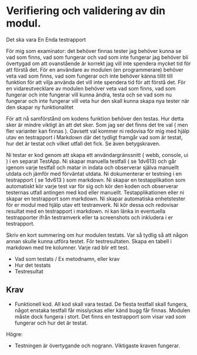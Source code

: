 # Verifiering och validering av din modul. 

Det ska vara En Enda testrapport

För mig som examinator:
det behöver finnas tester
jag behöver kunna se vad som finns, vad som fungerar och vad som inte fungerar
jag behöver bli övertygad om att ovanstående är korrekt
jag vill inte spendera mycket tid för att förstå det.
För en användare av modulen (en programmerare)
behöver veta vad som finns, vad som fungerar och inte
behöver känna tillit till funktion för att vilja använda det
vill inte spendera tid för att förstå det.
För en vidareutvecklare av modulen
behöver veta vad som finns, vad som fungerar och inte fungerar
vill kunna ändra, testa och se vad som nu fungerar och inte fungerar
vill veta hur den skall kunna skapa nya tester när den skapar ny funktionalitet

För att nå samförstånd om kodens funktion behöver den testas. Hur detta sker är mindre viktigt än att det sker. Som jag ser det finns det tre val ( men fler varianter kan finnas ). Oavsett val kommer ni redovisa för mig med hjälp utav en testrapport i Markdown där det tydligt framgår vad som är testat, hur det är testat och vilket utfall det fick. Se även betygskraven.


Ni testar er kod genom att skapa ett användargränssnitt ( webb, console, ui ) i en separat TestApp. Ni skapar manuella testfall ( se 1dv613) och går igenom varje testfall och matar in indata och observerar själva manuellt utdata och jämför med förväntat utdata. Ni dokumenterar er testning i en testrapport ( se 1dv613 ) som markdown.
Ni skapar en testapplikation som automatiskt kör varje test var för sig och kör den koden och observerar testernas utfall antingen med kod eller manuellt. Testapplikationen eller ni skapar en testrapport som markdown.
Ni skapar automatiska enhetstester för er modul med hjälp utav ett testramverk. Ni kör dessa och redovisar resultat med en testrapport i markdown. ni kan länka in eventuella testrapporter ifrån testramverk eller ta screenshots och inkludera i er testrapport.


Skriv en kort summering om hur modulen testats. Var så tydlig så att någon annan skulle kunna utföra testet. För testresultaten. 
Skapa en tabell i markdown med tre kolumner. Varje rad blir ett test.


- Vad som testats / Ex metodnamn, eller krav
- Hur det testats
- Testresultat

## Krav
- Funktionell kod. All kod skall vara testad. De flesta testfall skall fungera, något enstaka testfall får misslyckas eller känd bugg får finnas. Modulen måste dock fungera i stort. Det finns en testrapport som visar vad som fungerar och hur det är testat.

Högre:
- Testningen är övertygande och nogrann. Viktigaste kraven fungerar.